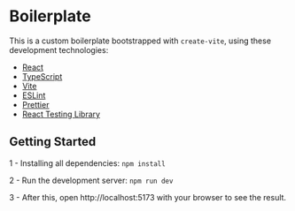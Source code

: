 # Boilerplate

This is a custom boilerplate bootstrapped with `create-vite`, using these development technologies: 

- [React](https://react.dev/) 
- [TypeScript](https://www.typescriptlang.org/)
- [Vite](https://vitejs.dev/)
- [ESLint](https://eslint.org/) 
- [Prettier](https://prettier.io/) 
- [React Testing Library](https://testing-library.com/docs/react-testing-library/intro/)


## Getting Started
1 - Installing all dependencies:
```npm install```

2 - Run the development server: 
```npm run dev```

3 - After this, open http://localhost:5173 with your browser to see the result.

